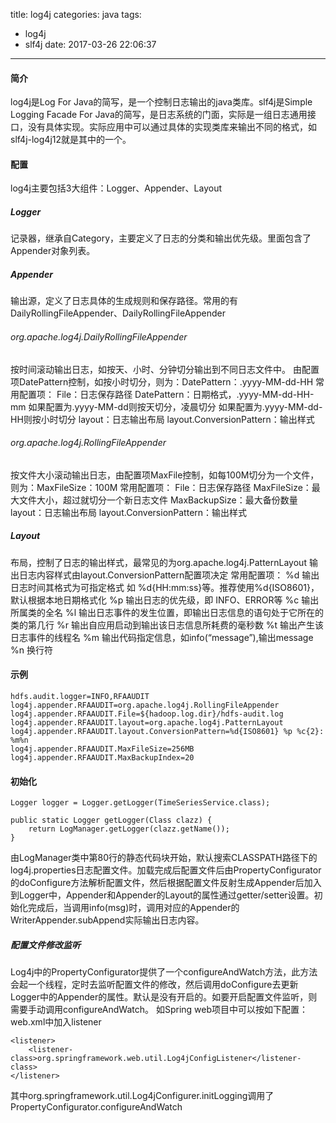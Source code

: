 title: log4j
categories: java
tags:
  - log4j
  - slf4j
date: 2017-03-26 22:06:37
---
#### 简介
log4j是Log For Java的简写，是一个控制日志输出的java类库。slf4j是Simple Logging Facade For Java的简写，是日志系统的门面，实际是一组日志通用接口，没有具体实现。实际应用中可以通过具体的实现类库来输出不同的格式，如slf4j-log4j12就是其中的一个。

#### 配置
log4j主要包括3大组件：Logger、Appender、Layout
##### Logger
记录器，继承自Category，主要定义了日志的分类和输出优先级。里面包含了Appender对象列表。
##### Appender
输出源，定义了日志具体的生成规则和保存路径。常用的有DailyRollingFileAppender、DailyRollingFileAppender
###### org.apache.log4j.DailyRollingFileAppender
按时间滚动输出日志，如按天、小时、分钟切分输出到不同日志文件中。
由配置项DatePattern控制，如按小时切分，则为：DatePattern：.yyyy-MM-dd-HH
常用配置项：
File：日志保存路径
DatePattern：日期格式，.yyyy-MM-dd-HH-mm
如果配置为.yyyy-MM-dd则按天切分，凌晨切分
如果配置为.yyyy-MM-dd-HH则按小时切分
layout：日志输出布局
layout.ConversionPattern：输出样式
###### org.apache.log4j.RollingFileAppender
按文件大小滚动输出日志，由配置项MaxFile控制，如每100M切分为一个文件，则为：MaxFileSize：100M
常用配置项：
File：日志保存路径
MaxFileSize：最大文件大小，超过就切分一个新日志文件
MaxBackupSize：最大备份数量
layout：日志输出布局
layout.ConversionPattern：输出样式
##### Layout
布局，控制了日志的输出样式，最常见的为org.apache.log4j.PatternLayout
输出日志内容样式由layout.ConversionPattern配置项决定
常用配置项：
%d 输出日志时间其格式为可指定格式 如 %d{HH:mm:ss}等。推荐使用%d{ISO8601}，默认根据本地日期格式化
%p 输出日志的优先级，即 INFO、ERROR等
%c 输出所属类的全名
%l 输出日志事件的发生位置，即输出日志信息的语句处于它所在的类的第几行
%r 输出自应用启动到输出该日志信息所耗费的毫秒数
%t 输出产生该日志事件的线程名
%m 输出代码指定信息，如info(“message”),输出message
%n 换行符

#### 示例
	hdfs.audit.logger=INFO,RFAAUDIT
	log4j.appender.RFAAUDIT=org.apache.log4j.RollingFileAppender
	log4j.appender.RFAAUDIT.File=${hadoop.log.dir}/hdfs-audit.log
	log4j.appender.RFAAUDIT.layout=org.apache.log4j.PatternLayout
	log4j.appender.RFAAUDIT.layout.ConversionPattern=%d{ISO8601} %p %c{2}: %m%n
	log4j.appender.RFAAUDIT.MaxFileSize=256MB
	log4j.appender.RFAAUDIT.MaxBackupIndex=20
#### 初始化
	Logger logger = Logger.getLogger(TimeSeriesService.class);
	
	public static Logger getLogger(Class clazz) {
	    return LogManager.getLogger(clazz.getName());
	}
由LogManager类中第80行的静态代码块开始，默认搜索CLASSPATH路径下的log4j.properties日志配置文件。加载完成后配置文件后由PropertyConfigurator的doConfigure方法解析配置文件，然后根据配置文件反射生成Appender后加入到Logger中，Appender和Appender的Layout的属性通过getter/setter设置。初始化完成后，当调用info(msg)时，调用对应的Appender的WriterAppender.subAppend实际输出日志内容。

##### 配置文件修改监听
Log4j中的PropertyConfigurator提供了一个configureAndWatch方法，此方法会起一个线程，定时去监听配置文件的修改，然后调用doConfigure去更新Logger中的Appender的属性。默认是没有开启的。如要开启配置文件监听，则需要手动调用configureAndWatch。
如Spring web项目中可以按如下配置：
web.xml中加入listener

	<listener>
	    <listener-class>org.springframework.web.util.Log4jConfigListener</listener-class>
	</listener>
其中org.springframework.util.Log4jConfigurer.initLogging调用了PropertyConfigurator.configureAndWatch


